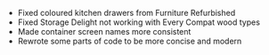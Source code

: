 - Fixed coloured kitchen drawers from Furniture Refurbished
- Fixed Storage Delight not working with Every Compat wood types
- Made container screen names more consistent
- Rewrote some parts of code to be more concise and modern